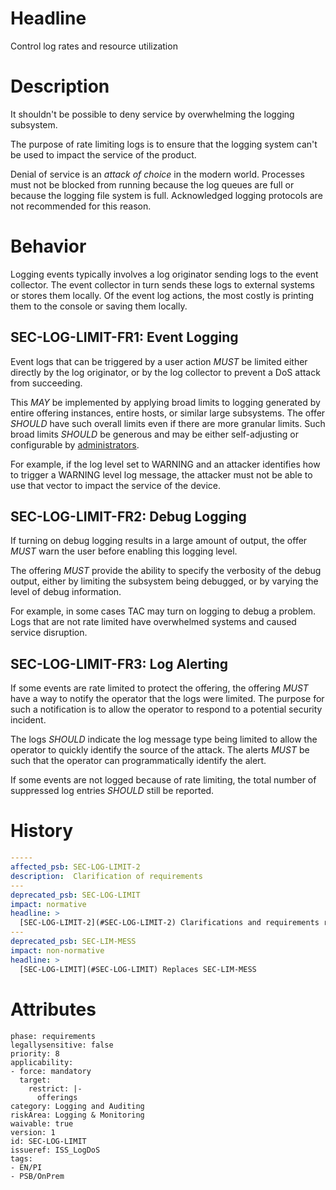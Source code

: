 # Headline

Control log rates and resource utilization

# Description

It shouldn't be possible to deny service by overwhelming the logging subsystem.

The purpose of rate limiting logs is to ensure that the logging system can't be  used to impact the service of the product.

Denial of service is an *attack of choice* in the modern world.  Processes must not be blocked from running because the log queues are full or because the logging file system is full.  Acknowledged logging protocols are not recommended for this reason.

# Behavior
Logging events typically involves a log originator sending logs to the event collector.  The event collector in turn sends these logs to external systems or stores them locally.  Of the event log actions, the most costly is printing them to the console or saving them locally.  

## SEC-LOG-LIMIT-FR1: Event Logging

Event logs that can be triggered by a user action _MUST_ be limited either directly by the log originator, or by the log collector to prevent a DoS attack from succeeding.  

This _MAY_ be implemented by applying broad limits to logging generated by entire offering instances, entire hosts, or similar large subsystems.  The offer _SHOULD_ have such overall limits even if there are more granular limits.  Such broad limits _SHOULD_ be generous and may be either self-adjusting or configurable by [administrators](#DEF_Administrator).

For example, if the log level set to WARNING and an attacker identifies how to trigger a WARNING level log message, the attacker must not be able to use that vector to impact the service of the device.

## SEC-LOG-LIMIT-FR2: Debug Logging

If turning on debug logging results in a large amount of output, the offer _MUST_ warn the user before enabling this logging level.

The offering _MUST_ provide the ability to specify the verbosity of the debug output, either by limiting the subsystem being debugged, or by varying the level of debug information.

For example, in some cases TAC may turn on logging to debug a problem.  Logs that are not rate limited have overwhelmed systems and caused service disruption.

## SEC-LOG-LIMIT-FR3: Log Alerting

If some events are rate limited to protect the offering, the offering _MUST_ have a way to notify the operator that the logs were limited.  The purpose for such a notification is to allow the operator to respond to a potential security incident.

The logs _SHOULD_ indicate the log message type being limited to allow the operator to quickly identify the source of the attack.  The alerts _MUST_ be such that the operator can programmatically identify the alert.

If some events are not logged because of rate limiting, the total number of suppressed log entries _SHOULD_ still be reported.

# History

```yaml
-----
affected_psb: SEC-LOG-LIMIT-2
description:  Clarification of requirements
---
deprecated_psb: SEC-LOG-LIMIT
impact: normative
headline: >
  [SEC-LOG-LIMIT-2](#SEC-LOG-LIMIT-2) Clarifications and requirements references.
---
deprecated_psb: SEC-LIM-MESS
impact: non-normative
headline: >
  [SEC-LOG-LIMIT](#SEC-LOG-LIMIT) Replaces SEC-LIM-MESS
```

# Attributes

    phase: requirements
    legallysensitive: false
    priority: 8
    applicability:
    - force: mandatory
      target:
        restrict: |-
          offerings
    category: Logging and Auditing
    riskArea: Logging & Monitoring
    waivable: true
    version: 1
    id: SEC-LOG-LIMIT
    issueref: ISS_LogDoS
    tags:
    - EN/PI
    - PSB/OnPrem
